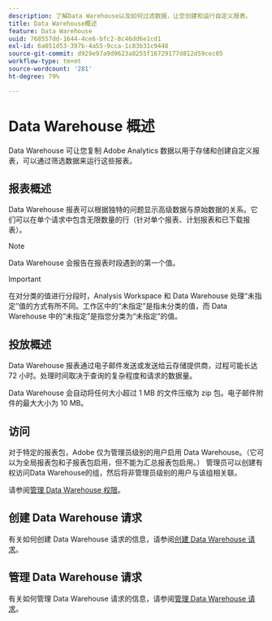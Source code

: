 ```yaml
---
description: 了解Data Warehouse以及如何过滤数据，让您创建和运行自定义报表。
title: Data Warehouse概述
feature: Data Warehouse
uuid: 768557dd-1644-4ce6-bfc2-8c46dd6e1cd1
exl-id: 6a051d53-397b-4a55-9cca-1c83b31c9448
source-git-commit: d929e97a9d9623a8255f16729177d812d59cec05
workflow-type: tm+mt
source-wordcount: '281'
ht-degree: 79%

---
```


# Data Warehouse 概述

Data Warehouse 可让您复制 Adobe Analytics 数据以用于存储和创建自定义报表，可以通过筛选数据来运行这些报表。

## 报表概述

Data Warehouse 报表可以根据独特的问题显示高级数据与原始数据的关系。它们可以在单个请求中包含无限数量的行（针对单个报表、计划报表和已下载报表）。

>[!NOTE]
>
>Data Warehouse 会报告在报表时段遇到的第一个值。

>[!IMPORTANT]
>
>在对分类的值进行分段时，Analysis Workspace 和 Data Warehouse 处理“未指定”值的方式有所不同。工作区中的“未指定”是指未分类的值，而 Data Warehouse 中的“未指定”是指您分类为“未指定”的值。

## 投放概述

Data Warehouse 报表通过电子邮件发送或发送给云存储提供商，过程可能长达 72 小时。处理时间取决于查询的复杂程度和请求的数据量。

Data Warehouse 会自动将任何大小超过 1 MB 的文件压缩为 zip 包。电子邮件附件的最大大小为 10 MB。

## 访问

对于特定的报表包，Adobe 仅为管理员级别的用户启用 Data Warehouse。（它可以为全局报表包和子报表包启用，但不能为汇总报表包启用。） 管理员可以创建有权访问Data Warehouse的组，然后将非管理员级别的用户与该组相关联。

请参阅[管理 Data Warehouse 权限](/help/export/data-warehouse/t-dw-group.md)。

## 创建 Data Warehouse 请求

有关如何创建 Data Warehouse 请求的信息，请参阅[创建 Data Warehouse 请求](/help/export/data-warehouse/create-request/t-dw-create-request.md)。

## 管理 Data Warehouse 请求

有关如何管理 Data Warehouse 请求的信息，请参阅[管理 Data Warehouse 请求](/help/export/data-warehouse/data-warehouse-requests-manage.md)。

